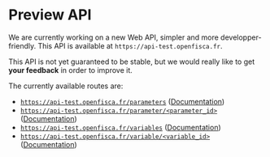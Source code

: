 # Preview API

We are currently working on a new Web API, simpler and more developper-friendly. This API is available at `https://api-test.openfisca.fr`.

This API is not yet guaranteed to be stable, but we would really like to get **your feedback** in order to improve it.

The currently available routes are:
  - [`https://api-test.openfisca.fr/parameters`](https://api-test.openfisca.fr/parameters) ([Documentation](http://openfisca.readthedocs.io/en/latest/parameters.html))
  - [`https://api-test.openfisca.fr/parameter/<parameter_id>`](https://api-test.openfisca.fr/parameter/<parameter_id>) ([Documentation](http://openfisca.readthedocs.io/en/latest/parameter.html))
  - [`https://api-test.openfisca.fr/variables`](https://api-test.openfisca.fr/variables) ([Documentation](http://openfisca.readthedocs.io/en/latest/variables.html))
  - [`https://api-test.openfisca.fr/variable/<variable_id>`](https://api-test.openfisca.fr/variable/<variable_id>) ([Documentation](http://openfisca.readthedocs.io/en/latest/variable.html))
